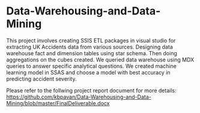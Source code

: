 # Data-Warehousing-and-Data-Mining
This project involves creating SSIS ETL packages in visual studio for extracting UK Accidents data from various sources.  Designing data warehouse fact and dimension tables using star schema.  Then doing aggregations on the cubes created. We queried data warehouse using MDX queries to answer specific analytical questions. We created machine learning model in SSAS and choose a model with best accuracy in predicting accident severity.

Please refer to the follwing project report document for more details: https://github.com/kbpavan/Data-Warehousing-and-Data-Mining/blob/master/FinalDeliverable.docx
